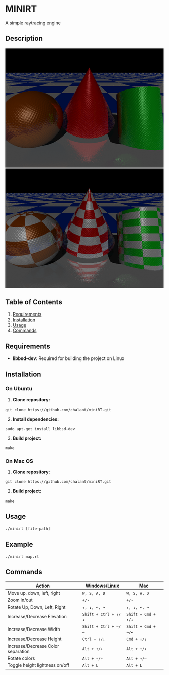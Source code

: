 # MINIRT
A simple raytracing engine
## Description
![Feature Screenshot](./resources/Screenshot_20240904_152524.png)
![Feature Screenshot](./resources/Screenshot_20240904_152558.png)
## Table of Contents
1. [Requirements](#installation)
2. [Installation](#requirements)
3. [Usage](#usage)
4. [Commands](#commands)

## Requirements
- **libbsd-dev**: Required for building the project on Linux

## Installation
### On Ubuntu
1. **Clone repository:**
```
git clone https://github.com/chalant/miniRT.git
```
2. **Install dependencies:**
```
sudo apt-get install libbsd-dev
```
3. **Build project:**
```
make
```
### On Mac OS

1. **Clone repository:**
```
git clone https://github.com/chalant/miniRT.git
```
2. **Build project:**
```
make
```
## Usage
```
./minirt [file-path]
```
## Example
```
./minirt map.rt
```
## Commands
| **Action**                         | **Windows/Linux**          | **Mac**                 |
|------------------------------------|----------------------------|-------------------------|
| Move up, down, left, right         | `W, S, A, D`               | `W, S, A, D`            |
| Zoom in/out                        | `+/-`                      | ``+/-``                 |
| Rotate Up, Down, Left, Right       | `↑, ↓, ←, →`               | `↑, ↓, ←, →`            |
| Increase/Decrease Elevation        | `Shift + Ctrl + ↑/↓`       | `Shift + Cmd + ↑/↓`     |
| Increase/Decrease Width            | `Shift + Ctrl + →/←`       | `Shift + Cmd + →/←`     |
| Increase/Decrease Height           | `Ctrl + ↑/↓`               | `Cmd + ↑/↓`             |
| Increase/Decrease Color separation | `Alt + ↑/↓`                | `Alt + ↑/↓`             |
| Rotate colors                      | `Alt + →/←`                | `Alt + →/←`             |
| Toggle height lightness on/off     | `Alt + L`                  | `Alt + L`               |
